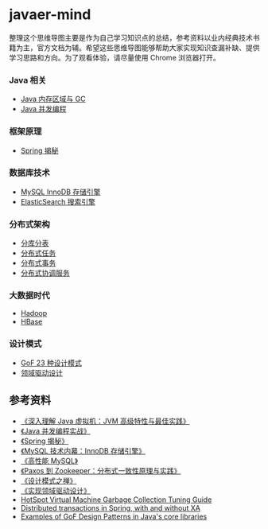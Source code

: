 # javaer-mind
整理这个思维导图主要是作为自己学习知识点的总结，参考资料以业内经典技术书籍为主，官方文档为辅。希望这些思维导图能够帮助大家实现知识查漏补缺、提供学习思路和方向。为了观看体验，请尽量使用 Chrome 浏览器打开。

### Java 相关
* [Java 内存区域与 GC](http://naotu.baidu.com/file/fae825b94449db970a50430fcd76c213?token=d4f8fc7b86c2827e)
* [Java 并发编程](http://naotu.baidu.com/file/a93fa3d0c4b651e598524a98b3094011?token=1312dab45d7a76fb)

### 框架原理
* [Spring 揭秘](http://naotu.baidu.com/file/43dc596d801c9b54283393fdb918c6ea?token=d7370d36e7b42de1)

### 数据库技术
* [MySQL InnoDB 存储引擎](http://naotu.baidu.com/file/49da4543e0dc432431bdfb813e5c478c?token=6115f8761d20d94d)
* [ElasticSearch 搜索引擎](http://naotu.baidu.com/file/3b7f1dec1a487abf6ffe51f1a950744b?token=e08546f6ca1fa320)

### 分布式架构
* [分库分表](http://naotu.baidu.com/file/dc903b447e6227d34334979336f23d27?token=21bafb7ab2f98d39)
* [分布式任务](http://naotu.baidu.com/file/1db4b11512da78ae60cfafe13fd2ddb1?token=f40ac5234a93a226)
* [分布式事务](http://naotu.baidu.com/file/f4de6b17416395f08c8cf4c52db288c9?token=b09fbc7690267a7b)
* [分布式协调服务](http://naotu.baidu.com/file/9912ce681db508b8ebf4ea50a85cb8f1?token=86b30b97b451c7b2)

### 大数据时代
* [Hadoop](http://naotu.baidu.com/file/023db7b09d3a6e9ff7d7578d7036b6eb?token=335390074aa6e446)
* [HBase](http://naotu.baidu.com/file/37ab7a476a677cc720c5c22c4639dc57?token=ec35bf58ed0eff60)

### 设计模式
* [GoF 23 种设计模式](http://naotu.baidu.com/file/a5395ba52f664f00d4ad8ab4a4f57ff1?token=9c9e080c27b7c713)
* [领域驱动设计](http://naotu.baidu.com/file/d7bb1a3e066c2fae7bcf756daa78e9d7?token=cb9ca20178d7c914)

## 参考资料
* [《深入理解 Java 虚拟机：JVM 高级特性与最佳实践》](https://book.douban.com/subject/24722612/)
* [《Java 并发编程实战》](https://book.douban.com/subject/10484692/)
* [《Spring 揭秘》](https://book.douban.com/subject/3897837/)
* [《MySQL 技术内幕：InnoDB 存储引擎》](https://book.douban.com/subject/24708143/)
* [《高性能 MySQL》](https://book.douban.com/subject/23008813/)
* [《Paxos 到 Zookeeper：分布式一致性原理与实践》](https://book.douban.com/subject/26292004/)
* [《设计模式之禅》](https://book.douban.com/subject/25843319/)
* [《实现领域驱动设计》](https://book.douban.com/subject/25844633/)
* [HotSpot Virtual Machine Garbage Collection Tuning Guide](https://docs.oracle.com/javase/8/docs/technotes/guides/vm/gctuning/toc.html)
* [Distributed transactions in Spring, with and without XA](https://www.javaworld.com/article/2077963/open-source-tools/distributed-transactions-in-spring--with-and-without-xa.html)
* [Examples of GoF Design Patterns in Java's core libraries
](https://stackoverflow.com/questions/1673841/examples-of-gof-design-patterns-in-javas-core-libraries)
